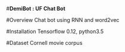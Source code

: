 #**DemiBot : UF Chat Bot**

#Overview
Chat bot using RNN and word2vec

#Installation
Tensorflow 0.12, python3.5

#Dataset
Cornell movie corpus